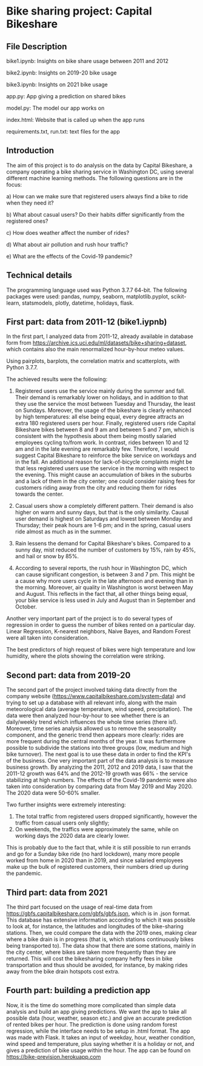 # Bike sharing project: Capital Bikeshare

## File Description

bike1.ipynb: Insights on bike share usage between 2011 and 2012

bike2.ipynb: Insights on 2019-20 bike usage

bike3.ipynb: Insights on 2021 bike usage

app.py: App giving a prediction on shared bikes

model.py: The model our app works on

index.html: Website that is called up when the app runs

requirements.txt, run.txt: text files for the app

## Introduction
The aim of this project is to do analysis on the data by Capital Bikeshare, a company operating a bike sharing service in Washington DC, using several different machine learning methods.
The following questions are in the focus:

a) How can we make sure that registered users always find a bike to ride when they need it?

b) What about casual users? Do their habits differ significantly from the registered ones?

c) How does weather affect the number of rides?

d) What about air pollution and rush hour traffic?

e) What are the effects of the Covid-19 pandemic?

## Technical details

The programming language used was Python 3.7.7 64-bit. The following packages were used: pandas, numpy, seaborn, matplotlib.pyplot, scikit-learn, statsmodels, plotly, datetime, holidays, flask.

## First part: data from 2011-12 (bike1.iypnb)

In the first part, I analyzed data from 2011-12, already available in database form from https://archive.ics.uci.edu/ml/datasets/bike+sharing+dataset, which contains also the main renormalized hour-by-hour meteo values.

Using pairplots, barplots, the correlation matrix and scatterplots, with Python 3.7.7.

The achieved results were the following:
1) Registered users use the service mainly during the summer and fall. 
Their demand is remarkably lower on holidays, and in addition to that they use the service the most between Tuesday and Thursday, the least on Sundays. Moreover, the usage of the bikeshare is clearly enhanced by high temperatures: all else being equal, every degree attracts an extra 180 registered users per hour. 
Finally, registered users ride Capital Bikeshare bikes between 8 and 9 am and between 5 and 7 pm, which is consistent with the hypothesis about them being mostly salaried employees cycling to/from work. In contrast, rides between 10 and 12 am and in the late evening are remarkably few. 
Therefore, I would suggest Capital Bikeshare to reinforce the bike service on workdays and in the fall. An additional reason for lack-of-bicycle complaints might be that less registered users use the service in the morning with respect to the evening. This might cause an accumulation of bikes in the suburbs and a lack of them in the city center; one could consider raising fees for customers riding away from the city and reducing them for rides towards the center.

2) Casual users show a completely different pattern. Their demand is also higher on warm and sunny days, but that is the only similarity. Causal user demand is highest on Saturdays and lowest between Monday and Thursday; their peak hours are 1-6 pm; and in the spring, casual users ride almost as much as in the summer.

3) Rain lessens the demand for Capital Bikeshare's bikes. Compared to a sunny day, mist reduced the number of customers by 15%, rain by 45%, and hail or snow by 85%. 

4) According to several reports, the rush hour in Washington DC, which can cause significant congestion, is between 3 and 7 pm. This might be a cause why more users cycle in the late afternoon and evening than in the morning. Moreover, air quality in Washington is worst between May and August. This reflects in the fact that, all other things being equal, your bike service is less used in July and August than in September and October.

Another very important part of the project is to do several types of regression in order to guess the number of bikes rented on a particular day. Linear Regression, K-nearest neighbors, Naive Bayes, and Random Forest were all taken into consideration.

The best predictors of high request of bikes were high temperature and low humidity, where the plots showing the correlation were striking.

## Second part: data from 2019-20

The second part of the project involved taking data directly from the company website (https://www.capitalbikeshare.com/system-data) and trying to set up a database with all relevant info, along with the main meteorological data (average temperature, wind speed, precipitation). The data were then analyzed hour-by-hour to see whether there is an daily/weekly trend which influences the whole time series (there is!). Moreover, time series analysis allowed us to remove the seasonality component, and the generic trend then appears more clearly: rides are more frequent during the central months of the year. It was furthermore possible to subdivide the stations into three groups (low, medium and high bike turnover).
The next goal is to use these data in order to find the KPI's of the business.
One very important part of the data analysis is to measure business growth. By analyzing the 2011, 2012 and 2019 data, I saw that the 2011-12 growth was 64% and the 2012-19 growth was 66% - the service stabilizing at high numbers. The effects of the Covid-19 pandemic were also taken into consideration by comparing data from May 2019 and May 2020. The 2020 data were 50-60% smaller.

Two further insights were extremely interesting:
1) The total traffic from registered users dropped significantly, however the traffic from casual users only slightly;
2) On weekends, the traffics were approximately the same, while on working days the 2020 data are clearly lower.

This is probably due to the fact that, while it is still possible to run errands and go for a Sunday bike ride (no hard lockdown), many more people worked from home in 2020 than in 2019, and since salaried employees make up the bulk of registered customers, their numbers dried up during the pandemic. 

## Third part: data from 2021

The third part focused on the usage of real-time data from https://gbfs.capitalbikeshare.com/gbfs/gbfs.json, which is in .json format.
This database has extensive information according to which it was possible to look at, for instance, the latitudes and longitudes of the bike-sharing stations. Then, we could compare the data with the 2019 ones, making clear where a bike drain is in progress (that is, which stations continuously bikes being transported to). 
The data show that there are some stations, mainly in the city center, where bikes are taken more frequently than they are returned. This will cost the bikesharing company hefty fees in bike transportation and thus should be avoided, for instance, by making rides away from the bike drain hotspots cost extra.

## Fourth part: building a prediction app

Now, it is the time do something more complicated than simple data analysis and build an app giving predictions. We want the app to take all possible data (hour, weather, season etc.) and give an accurate prediction of rented bikes per hour. The prediction is done using random forest regression, while the interface needs to be setup in .html format. 
The app was made with Flask. It takes an input of weekday, hour, weather condition, wind speed and temperature, plus saying whether it is a holiday or not, and gives a prediction of bike usage within the hour.
The app can be found on https://bike-prevision.herokuapp.com

